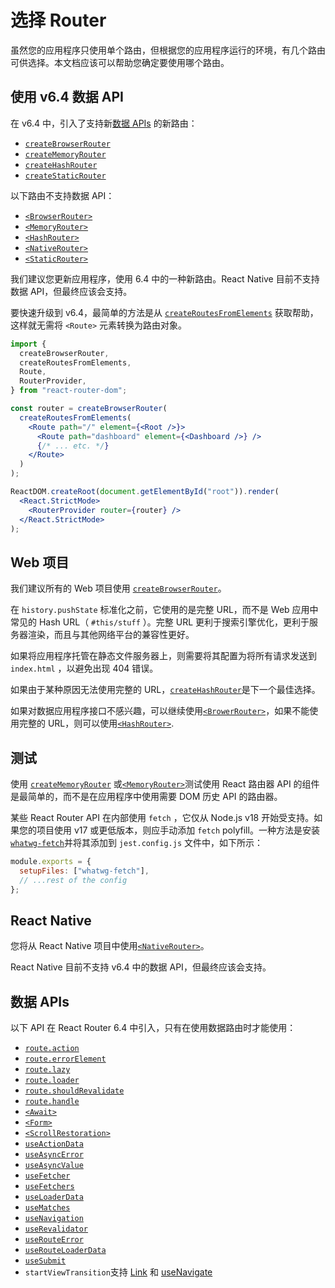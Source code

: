 #  选择 Router

虽然您的应用程序只使用单个路由，但根据您的应用程序运行的环境，有几个路由可供选择。本文档应该可以帮助您确定要使用哪个路由。

## 使用 v6.4 数据 API

在 v6.4 中，引入了支持新[数据 APIs](../routers/picking-a-router#data-apis) 的新路由：

- [`createBrowserRouter`](../routers/create-browser-router)
- [`createMemoryRouter`](../routers/create-memory-router)
- [`createHashRouter`](../routers/create-hash-router)
- [`createStaticRouter`](../routers/create-static-router)

以下路由不支持数据 API：

- [`<BrowserRouter>`](../router-components/browser-router)
- [`<MemoryRouter>`](../router-components/memory-router)
- [`<HashRouter>`](../router-components/hash-router)
- [`<NativeRouter>`](../router-components/native-router)
- [`<StaticRouter>`](../router-components/static-router)

我们建议您更新应用程序，使用 6.4 中的一种新路由。React Native 目前不支持数据 API，但最终应该会支持。

要快速升级到 v6.4，最简单的方法是从 [`createRoutesFromElements`](../utils/create-routes-from-elements) 获取帮助，这样就无需将 `<Route>` 元素转换为路由对象。

```jsx
import {
  createBrowserRouter,
  createRoutesFromElements,
  Route,
  RouterProvider,
} from "react-router-dom";

const router = createBrowserRouter(
  createRoutesFromElements(
    <Route path="/" element={<Root />}>
      <Route path="dashboard" element={<Dashboard />} />
      {/* ... etc. */}
    </Route>
  )
);

ReactDOM.createRoot(document.getElementById("root")).render(
  <React.StrictMode>
    <RouterProvider router={router} />
  </React.StrictMode>
);
```

## Web 项目

我们建议所有的 Web 项目使用 [`createBrowserRouter`](../routers/create-browser-router)。

在 `history.pushState` 标准化之前，它使用的是完整 URL，而不是 Web 应用中常见的 Hash URL（ `#this/stuff` ）。完整 URL 更利于搜索引擎优化，更利于服务器渲染，而且与其他网络平台的兼容性更好。

如果将应用程序托管在静态文件服务器上，则需要将其配置为将所有请求发送到 `index.html` ，以避免出现 404 错误。

如果由于某种原因无法使用完整的 URL，[`createHashRouter`](../routers/create-hash-router)是下一个最佳选择。

如果对数据应用程序接口不感兴趣，可以继续使用[`<BrowerRouter>`](../router-components/browser-router)，如果不能使用完整的 URL，则可以使用[`<HashRouter>`](../router-components/hash-router).

## 测试

使用 [`createMemoryRouter`](../routers/create-memory-router) 或[`<MemoryRouter>`](../router-components/memory-router)测试使用 React 路由器 API 的组件是最简单的，而不是在应用程序中使用需要 DOM 历史 API 的路由器。

某些 React Router API 在内部使用 `fetch` ，它仅从 Node.js v18 开始受支持。如果您的项目使用 v17 或更低版本，则应手动添加 `fetch` polyfill。一种方法是安装 [`whatwg-fetch`](https://www.npmjs.com/package/whatwg-fetch)并将其添加到 `jest.config.js` 文件中，如下所示：

```js
module.exports = {
  setupFiles: ["whatwg-fetch"],
  // ...rest of the config
};
```

## React Native

您将从 React Native 项目中使用[`<NativeRouter>`](../router-components/native-router)。

React Native 目前不支持 v6.4 中的数据 API，但最终应该会支持。

## 数据 APIs

以下 API 在 React Router 6.4 中引入，只有在使用数据路由时才能使用：

- [`route.action`](../route/action)
- [`route.errorElement`](../route/error-element)
- [`route.lazy`](../route/lazy)
- [`route.loader`](../route/loader)
- [`route.shouldRevalidate`](../route/should-revalidate)
- [`route.handle`](../route/route#handle)
- [`<Await>`](../components/await)
- [`<Form>`](../components/form)
- [`<ScrollRestoration>`](../components/scroll-restoration)
- [`useActionData`](../hooks/use-action-data)
- [`useAsyncError`](../hooks/use-async-error)
- [`useAsyncValue`](../hooks/use-async-value)
- [`useFetcher`](../hooks/use-fetcher)
- [`useFetchers`](../hooks/use-fetchers)
- [`useLoaderData`](../hooks/use-loader-data)
- [`useMatches`](../hooks/use-matches)
- [`useNavigation`](../hooks/use-navigation)
- [`useRevalidator`](../hooks/use-revalidator)
- [`useRouteError`](../hooks/use-route-error)
- [`useRouteLoaderData`](../hooks/use-route-loader-data)
- [`useSubmit`](../hooks/use-submit)
- `startViewTransition`支持 [Link](../components/link#unstable_viewtransition) 和 [useNavigate](../hooks/use-navigate#optionsunstable_viewtransition)